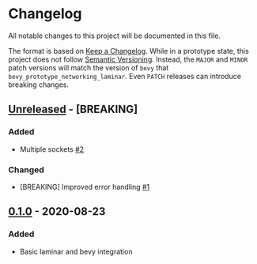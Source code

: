 # Changelog

All notable changes to this project will be documented in this file.

The format is based on [Keep a Changelog](https://keepachangelog.com/en/1.0.0/). While in a prototype state, this project does not follow [Semantic Versioning](https://semver.org/spec/v2.0.0.html). Instead, the `MAJOR` and `MINOR` patch versions will match the version of `bevy` that `bevy_prototype_networking_laminar`. Even `PATCH` releases can introduce breaking changes.

## [Unreleased] - [BREAKING]

### Added

- Multiple sockets [#2](https://github.com/ncallaway/bevy_prototype_networking_laminar/issues/2)

### Changed

- [BREAKING] Improved error handling [#1](https://github.com/ncallaway/bevy_prototype_networking_laminar/issues/1)

## [0.1.0] - 2020-08-23

### Added

- Basic laminar and bevy integration

[unreleased]: https://github.com/ncallaway/bevy_prototype_networking_laminar/compare/0.1.0...HEAD
[0.1.0]: https://github.com/ncallaway/bevy_prototype_networking_laminar/releases/tag/0.1.0
